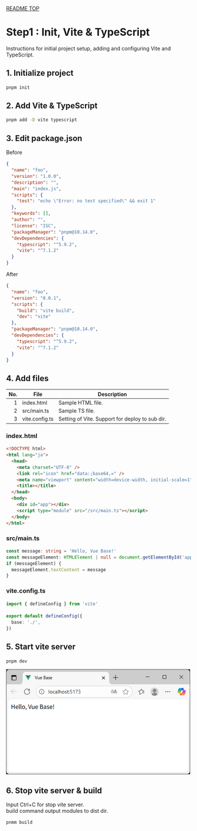 [README TOP](./README.md)

# Step1 : Init, Vite & TypeScript

Instructions for initial project setup, adding and configuring Vite and TypeScript.

## 1. Initialize project

```sh
pnpm init
```

## 2. Add Vite & TypeScript

```sh
pnpm add -D vite typescript
```

## 3. Edit package.json

Before

```json
{
  "name": "foo",
  "version": "1.0.0",
  "description": "",
  "main": "index.js",
  "scripts": {
    "test": "echo \"Error: no test specified\" && exit 1"
  },
  "keywords": [],
  "author": "",
  "license": "ISC",
  "packageManager": "pnpm@10.14.0",
  "devDependencies": {
    "typescript": "^5.9.2",
    "vite": "^7.1.2"
  }
}
```

After

```json
{
  "name": "foo",
  "version": "0.0.1",
  "scripts": {
    "build": "vite build",
    "dev": "vite"
  },
  "packageManager": "pnpm@10.14.0",
  "devDependencies": {
    "typescript": "^5.9.2",
    "vite": "^7.1.2"
  }
}
```

## 4. Add files

| No. | File           | Description                                     |
| --: | -------------- | ----------------------------------------------- |
|   1 | index.html     | Sample HTML file.                               |
|   2 | src/main.ts    | Sample TS file.                                 |
|   3 | vite.config.ts | Setting of Vite. Support for deploy to sub dir. |

### index.html

```html
<!DOCTYPE html>
<html lang="ja">
  <head>
    <meta charset="UTF-8" />
    <link rel="icon" href="data:;base64,=" />
    <meta name="viewport" content="width=device-width, initial-scale=1" />
    <title></title>
  </head>
  <body>
    <div id="app"></div>
    <script type="module" src="/src/main.ts"></script>
  </body>
</html>
```

### src/main.ts

```ts
const message: string = 'Hello, Vue Base!'
const messageElement: HTMLElement | null = document.getElementById('app')
if (messageElement) {
  messageElement.textContent = message
}
```

### vite.config.ts

```ts
import { defineConfig } from 'vite'

export default defineConfig({
  base: './',
})
```

## 5. Start vite server

```sh
pnpm dev
```

![](./readme-images/step1-5.png)

## 6. Stop vite server & build

Input Ctrl+C for stop vite server.  
build command output modules to dist dir.

```sh
pnmm build
```
